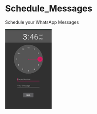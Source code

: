 # Schedule_Messages
Schedule your WhatsApp Messages

<img src="./app/src/main/java/screenshots/sample.jpg" width=30%>
